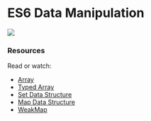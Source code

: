 # ES6 Data Manipulation

![](https://s3.amazonaws.com/alx-intranet.hbtn.io/uploads/medias/2019/12/6ab7bec4727cb5c91257.jpg?X-Amz-Algorithm=AWS4-HMAC-SHA256&X-Amz-Credential=AKIARDDGGGOUSBVO6H7D%2F20230704%2Fus-east-1%2Fs3%2Faws4_request&X-Amz-Date=20230704T165714Z&X-Amz-Expires=86400&X-Amz-SignedHeaders=host&X-Amz-Signature=4bc580fda4dd7d52dedc7e8df6c321d601a06f3620eb438fa195301728c3fedb)

### Resources
Read or watch:

- [Array]()
- [Typed Array]()
- [Set Data Structure]()
- [Map Data Structure]()
- [WeakMap]()